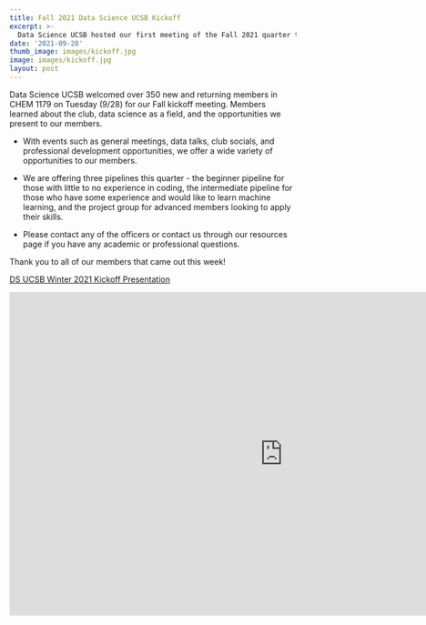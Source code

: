 ```yaml
---
title: Fall 2021 Data Science UCSB Kickoff
excerpt: >-
  Data Science UCSB hosted our first meeting of the Fall 2021 quarter this Tuesday!
date: '2021-09-28'
thumb_image: images/kickoff.jpg
image: images/kickoff.jpg
layout: post
---
```


Data Science UCSB welcomed over 350 new and returning members in CHEM 1179 on Tuesday (9/28) for our Fall kickoff meeting. Members learned about the club, data science as a field, and the opportunities we present to our members. 

* With events such as general meetings, data talks, club socials, and professional development opportunities, we offer a wide variety of opportunities to our members. 

* We are offering three pipelines this quarter - the beginner pipeline for those with little to no experience in coding, the intermediate pipeline for those who have some experience and would like to learn machine learning, and the project group for advanced members looking to apply their skills. 

* Please contact any of the officers or contact us through our resources page if you have any academic or professional questions. 


Thank you to all of our members that came out this week!


[DS UCSB Winter 2021 Kickoff Presentation](https://docs.google.com/presentation/d/17BZ18S3wJL9wd3KUpgvjv5LuQ-77cngaGMEE9Ts0ERY/edit#slide=id.g646221db99_4_99)

<iframe src="https://docs.google.com/presentation/d/17BZ18S3wJL9wd3KUpgvjv5LuQ-77cngaGMEE9Ts0ERY/edit#slide=id.g646221db99_4_99" frameborder="0" width="960" height="569" allowfullscreen="true" mozallowfullscreen="true" webkitallowfullscreen="true"></iframe>
